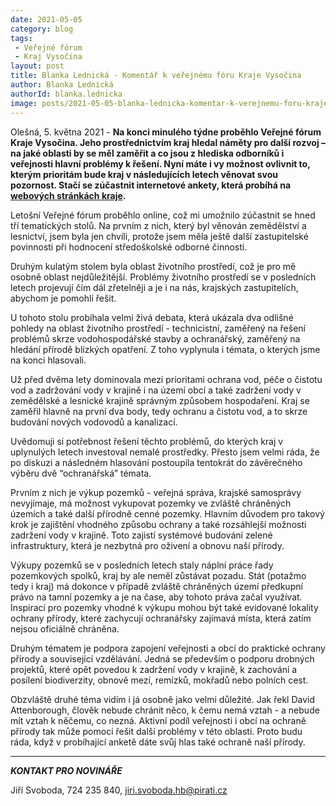 ```yaml
---
date: 2021-05-05
category: blog
tags:
 - Veřejné fórum
 - Kraj Vysočina
layout: post
title: Blanka Lednická - Komentář k veřejnému fóru Kraje Vysočina
author: Blanka Lednická
authorId: blanka.lednicka
image: posts/2021-05-05-blanka-lednicka-komentar-k-verejnemu-foru-kraje-vysocina.png
---
```


Olešná, 5. května 2021 - **Na konci minulého týdne proběhlo Veřejné fórum Kraje Vysočina. Jeho prostřednictvím kraj hledal náměty pro další rozvoj – na jaké oblasti by se měl zaměřit a co jsou z hlediska odborníků i veřejnosti hlavní problémy k řešení. Nyní máte i vy možnost ovlivnit to, kterým prioritám bude kraj v následujících letech věnovat svou pozornost. Stačí se zúčastnit internetové ankety, která probíhá na [webových stránkách kraje](https://www.mobilnirozhlas.cz/app/anketa/vMXBUjbx).**

Letošní Veřejné fórum proběhlo online, což mi umožnilo zúčastnit se hned tří tematických stolů. Na prvním z nich, který byl věnován zemědělství a lesnictví, jsem byla jen chvíli, protože jsem měla ještě další zastupitelské povinnosti při hodnocení středoškolské odborné činnosti.

Druhým kulatým stolem byla oblast životního prostředí, což je pro mě osobně oblast nejdůležitější. Problémy životního prostředí se v posledních letech projevují čím dál zřetelněji a je i na nás, krajských zastupitelích, abychom je pomohli řešit. 

U tohoto stolu probíhala velmi živá debata, která ukázala dva odlišné pohledy na oblast životního prostředí - technicistní, zaměřený na řešení problémů skrze vodohospodářské stavby a ochranářský, zaměřený na hledání přírodě blízkých opatření. Z toho vyplynula i témata, o kterých jsme na konci hlasovali.

Už před dvěma lety dominovala mezi prioritami ochrana vod, péče o čistotu vod a zadržování vody v krajině i na území obcí a také zadržení vody v zemědělské a lesnické krajině správným způsobem hospodaření. Kraj se zaměřil hlavně na první dva body, tedy ochranu a čistotu vod, a to skrze budování nových vodovodů a kanalizací.

Uvědomuji si potřebnost řešení těchto problémů, do kterých kraj v uplynulých letech investoval nemalé prostředky. Přesto jsem velmi ráda, že po diskuzi a následném hlasování postoupila tentokrát do závěrečného výběru dvě “ochranářská” témata.

Prvním z nich je výkup pozemků - veřejná správa, krajské samosprávy nevyjímaje, má možnost vykupovat pozemky ve zvláště chráněných územích a také další přírodně cenné pozemky. Hlavním důvodem pro takový krok je zajištění vhodného způsobu ochrany a také rozsáhlejší možnosti zadržení vody v krajině. Toto zajistí systémové budování zelené infrastruktury, která je nezbytná pro oživení a obnovu naší přírody.

Výkupy pozemků se v posledních letech staly náplní práce řady pozemkových spolků, kraj by ale neměl zůstávat pozadu. Stát (potažmo tedy i kraj) má dokonce v případě zvláště chráněných území předkupní právo na tamní pozemky a je na čase, aby tohoto práva začal využívat. Inspirací pro pozemky vhodné k výkupu mohou být také evidované lokality ochrany přírody, které zachycují ochranářsky zajímavá místa, která zatím nejsou oficiálně chráněna.

Druhým tématem je podpora zapojení veřejnosti a obcí do praktické ochrany přírody a související vzdělávání. Jedná se především o podporu drobných projektů, které opět povedou k zadržení vody v krajině, k zachování a posílení biodiverzity, obnově mezí, remízků, mokřadů nebo polních cest.

Obzvláště druhé téma vidím i já osobně jako velmi důležité. Jak řekl David Attenborough, člověk nebude chránit něco, k čemu nemá vztah - a nebude mít vztah k něčemu, co nezná. Aktivní podíl veřejnosti i obcí na ochraně přírody tak může pomoci řešit další problémy v této oblasti. Proto budu ráda, když v probíhající anketě dáte svůj hlas také ochraně naší přírody. 

---

***KONTAKT PRO NOVINÁŘE*** 

Jiří Svoboda, 724 235 840, <jiri.svoboda.hb@pirati.cz>
